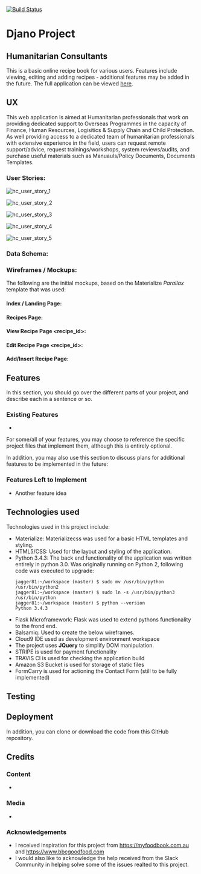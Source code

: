 [![Build Status](https://travis-ci.org/Jagger81/h-consultants.svg?branch=master)](https://travis-ci.org/Jagger81/h-consultants)

# Djano Project

## Humanitarian Consultants

This is a basic online recipe book for various users.  Features include viewing, editing and adding recipes - additional features may be added in the future.  The full application can be viewed <a href="https://basic-recipe-book.herokuapp.com/" target="_blank" >here</a>.
 
## UX

This web application is aimed at Humanitarian professionals that work on providing dedicated support to Overseas Programmes in the capacity of Finance, Human Resources, Logisitics & Supply Chain and Child Protection.  As well providing access to a dedicated team of humanitarian professionals with extensive experience in the field, users can request remote support/advice, request trainings/workshops, system reviews/audits, and purchase useful materials such as Manuauls/Policy Documents, Documents Templates.

### User Stories:

![hc_user_story_1](https://user-images.githubusercontent.com/28737216/53301320-2d94b800-3849-11e9-9cc8-543438e3353c.PNG)

![hc_user_story_2](https://user-images.githubusercontent.com/28737216/53301321-2d94b800-3849-11e9-8eb6-58af18d99df1.PNG)

![hc_user_story_3](https://user-images.githubusercontent.com/28737216/53301322-2d94b800-3849-11e9-8dd5-3585441aafba.PNG)

![hc_user_story_4](https://user-images.githubusercontent.com/28737216/53301323-2d94b800-3849-11e9-8d84-d858a6e59a48.PNG)

![hc_user_story_5](https://user-images.githubusercontent.com/28737216/53301324-2e2d4e80-3849-11e9-9116-98691394300e.PNG)

### Data Schema:



### Wireframes / Mockups:

The following are the initial mockups, based on the Materialize *Parallax* template that was used:

#### Index / Landing Page:



#### Recipes Page:



#### View Recipe Page <recipe_id>:



#### Edit Recipe Page <recipe_id>:



#### Add/Insert Recipe Page:



## Features

In this section, you should go over the different parts of your project, and describe each in a sentence or so.
 
### Existing Features
- 

For some/all of your features, you may choose to reference the specific project files that implement them, although this is entirely optional.

In addition, you may also use this section to discuss plans for additional features to be implemented in the future:

### Features Left to Implement
- Another feature idea


## Technologies used

Technologies used in this project include:

* Materialize: Materializecss was used for a basic HTML templates and styling.
* HTML5/CSS: Used for the layout and styling of the application.
* Python 3.4.3: The back end functionality of the application was written entirely in python 3.0.
  Was originally running on Python 2, following code was executed to upgrade:
  ~~~~
  jagger81:~/workspace (master) $ sudo mv /usr/bin/python /usr/bin/python2
  jagger81:~/workspace (master) $ sudo ln -s /usr/bin/python3 /usr/bin/python
  jagger81:~/workspace (master) $ python --version
  Python 3.4.3
  ~~~~
* Flask Microframework: Flask was used to extend pythons functionality to the frond end.
* Balsamiq: Used to create the below wireframes.
* Cloud9 IDE used as development environment workspace
* The project uses **JQuery** to simplify DOM manipulation.
* STRIPE is used for payment functionality
* TRAVIS CI is used for checking the application build
* Amazon S3 Bucket is used for storage of static files
* FormCarry is used for actioning the Contact Form (still to be fully implemented)


## Testing



## Deployment



In addition, you can clone or download the code from this GitHub repository.


## Credits

### Content
- 

### Media
- 

### Acknowledgements

- I received inspiration for this project from https://myfoodbook.com.au and https://www.bbcgoodfood.com
- I would also like to acknowledge the help received from the Slack Community in helping solve some of the issues realted to this project.
